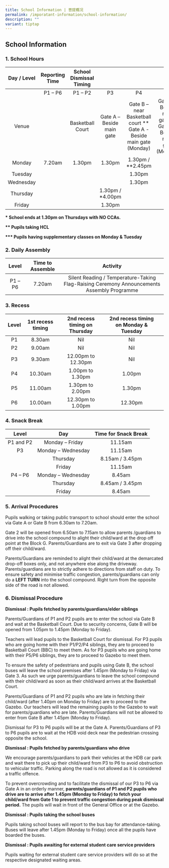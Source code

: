 ```yaml
---
title: School Information | 菩提概况
permalink: /imporatant-information/school-information/
description: ""
variant: tiptap
---
```

## School Information

### 1\. School Hours

| Day / Level   | Reporting Time | School Dismissal Timing |                           |                                                                      |                                                                  |                           |
|:-------------:|:--------------:|:-----------------------:|:-------------------------:|:--------------------------------------------------------------------:|:----------------------------------------------------------------:|:-------------------------:|
|               |     P1 – P6    |         P1 – P2         |             P3            |                                  P4                                  |                                P5                                |             P6            |
| Venue         |                |     Basketball Court    | Gate A – Beside main gate | Gate B – near Basketball court  ** Gate A -Beside main gate (Monday) | Gate A – Beside main gate  ** Gate A – Beside main gate (Monday) | Gate A – Beside main gate |
| Monday        |     7.20am     |          1.30pm         |           1.30pm          |                           1.30pm / **2.45pm                          |                                                                  |     1.30pm / ***3.30pm    |
| Tuesday       |                |                         |                           |                                1.30pm                                |                                                                  |                           |
| Wednesday     |                |                         |                           |                                1.30pm                                |                                                                  |           1.30pm          |
| Thursday      |                |                         |      1.30pm / *4.00pm     |                                                                      |                                                                  |                           |
| Friday        |                |                         |           1.30pm          |                                                                      |                                                                  |                           |

**\* School ends at 1.30pm on Thursdays with NO CCAs.**

**\*\* Pupils taking HCL**&nbsp;

**\*\*\* Pupils having supplementary classes on Monday &amp; Tuesday**
<br>
### 2\. Daily Assembly 

|  Level  | Time to Assemble |                                           Activity                                          |
|:-------:|:----------------:|:-------------------------------------------------------------------------------------------:|
| P1 – P6 | 7.20am           | Silent Reading / Temperature-Taking  Flag-Raising Ceremony Announcements Assembly Programme |

### 3\. Recess

| Level | 1st recess timing | 2nd recess timing on Thursday | 2nd recess timing on  Monday &amp; Tuesday |   |
|:-----:|:-----------------:|:-----------------------------:|:--------------------------------------:|---|
| P1    | 8.30am            | Nil                           | Nil                                    |   |
| P2    | 9.00am            | Nil                           | Nil                                    |   |
| P3    | 9.30am            | 12.00pm to 12.30pm            | Nil                                    |   |
| P4    | 10.30am           | 1.00pm to 1.30pm              | 1.00pm                                 |   |
| P5    | 11.00am           | 1.30pm to 2.00pm              | 1.30pm                                 |   |
| P6    | 10.00am           | 12.30pm to 1.00pm             | 12.30pm                                |   |

### 4\. Snack Break

|   Level   |         Day        | Time for Snack Break |
|:---------:|:------------------:|:--------------------:|
| P1 and P2 | Monday – Friday    | 11.15am              |
| P3        | Monday – Wednesday | 11.15am              |
|           | Thursday           | 8.15am / 3.45pm      |
|           | Friday             | 11.15am              |
| P4 – P6   | Monday – Wednesday | 8.45am               |
|           | Thursday           | 8.45am / 3.45pm      |
|           | Friday             | 8.45am               |

### 5\. Arrival Procedures 

Pupils walking or taking public transport to school should enter the school via Gate A or Gate B from 6.30am to 7.20am.

Gate 2 will be opened from 6.50am to 7.15am to allow parents /guardians to drive into the school compound to alight their child/ward at the drop off point at the Block G. Parents/Guardians are to exit via Gate 3 after dropping off their child/ward.

Parents/Guardians are reminded to alight their child/ward at the demarcated drop-off boxes only, and not anywhere else along the driveway. Parents/guardians are to strictly adhere to directions from staff on duty. To ensure safety and minimise traffic congestion, parents/guardians can only do a&nbsp;**LEFT TURN**&nbsp;into the school compound. Right turn from the opposite side of the road is not allowed.

### 6\. Dismissal Procedure 

**Dismissal : Pupils fetched by parents/guardians/elder siblings**

Parents/Guardians of P1 and P2 pupils are to enter the school via Gate B and wait at the Basketball Court. Due to security concerns, Gate B will be opened from 1.05pm to 1.45pm (Monday to Friday).&nbsp;

Teachers will lead pupils to the Basketball Court for dismissal. For P3 pupils who are going home with their P1/P2/P4 siblings, they are to proceed to Basketball Court (BBC) to meet them. As for P3 pupils who are going home with their P5/P6 siblings, they are to proceed to Gazebo to meet them.

To ensure the safety of pedestrians and pupils using Gate B, the school buses will leave the school premises after 1.45pm (Monday to Friday) via Gate 3. As such we urge parents/guardians to leave the school compound with their child/ward as soon as their child/ward arrives at the Basketball Court.

Parents/Guardians of P1 and P2 pupils who are late in fetching their child/ward (after 1.40pm on Monday to Friday) are to proceed to the Gazebo. Our teachers will lead the remaining pupils to the Gazebo to wait for parents/guardians who are late. Parents/Guardians will not be allowed to enter from Gate B after 1.45pm (Monday to Friday).

Dismissal for P3 to P6 pupils will be at the Gate A. Parents/Guardians of P3 to P6 pupils are to wait at the HDB void deck near the pedestrian crossing opposite the school.

**Dismissal : Pupils fetched by parents/guardians who drive**

We encourage parents/guardians to park their vehicles at the HDB car park and wait there to pick up their child/ward from P3 to P6 to avoid obstruction to vehicular traffic. Parking along the road is not allowed as it is considered a traffic offence.

To prevent overcrowding and to facilitate the dismissal of our P3 to P6 via Gate A in an orderly manner,&nbsp;**parents/guardians of P1 and P2 pupils who drive are to arrive after 1.45pm (Monday to Friday) to fetch your child/ward from Gate 1 to prevent traffic congestion during peak dismissal period.**&nbsp;The pupils will wait in front of the General Office or at the Gazebo.

**Dismissal : Pupils taking the school buses**

Pupils taking school buses will report to the bus bay for attendance-taking. Buses will leave after 1.45pm (Monday to Friday) once all the pupils have boarded the buses.

**Dismissal : Pupils awaiting for external student care service providers**

Pupils waiting for external student care service providers will do so at the respective designated waiting areas.